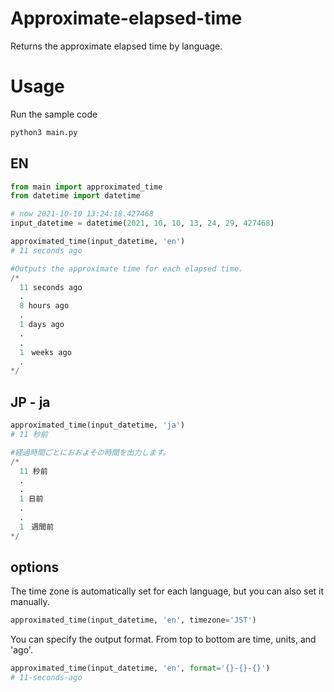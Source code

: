 # Approximate-elapsed-time
Returns the approximate elapsed time by language.

# Usage
Run the sample code
```python
python3 main.py
```

## EN
```python
from main import approximated_time
from datetime import datetime

# now 2021-10-10 13:24:18.427468
input_datetime = datetime(2021, 10, 10, 13, 24, 29, 427468)

approximated_time(input_datetime, 'en')
# 11 seconds ago

#Outputs the approximate time for each elapsed time.
/*
  11 seconds ago
  .
  8 hours ago
  .
  1 days ago
  .
  .
  1　weeks ago
  .
*/
```

## JP - ja
```python
approximated_time(input_datetime, 'ja')
# 11 秒前

#経過時間ごとにおおよその時間を出力します。
/*
  11 秒前
  .
  .
  1 日前
  .
  .
  1　週間前
*/
```

## options
The time zone is automatically set for each language, but you can also set it manually.
```python
approximated_time(input_datetime, 'en', timezone='JST')
```

You can specify the output format. From top to bottom are time, units, and 'ago'.
```python
approximated_time(input_datetime, 'en', format='{}-{}-{}')
# 11-seconds-ago
```
